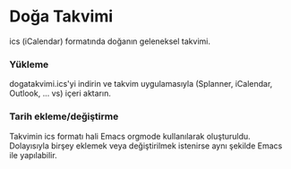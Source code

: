 # Doğa Takvimi
ics (iCalendar)  formatında doğanın geleneksel takvimi. 

### Yükleme
dogatakvimi.ics'yi indirin ve takvim uygulamasıyla (Splanner, iCalendar, Outlook, ... vs) içeri aktarın.

### Tarih ekleme/değiştirme

Takvimin ics formatı hali Emacs orgmode kullanılarak oluşturuldu. Dolayısıyla birşey eklemek veya değiştirilmek istenirse aynı şekilde Emacs ile yapılabilir.
